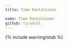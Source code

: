 ```yaml
---
title: Timo Rantalainen

name: Timo Rantalainen
github: tjrantal
---
```


{% include warning/stub %}
